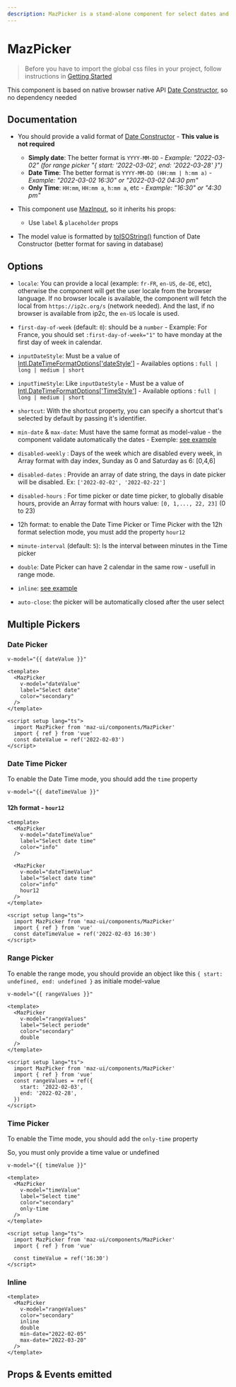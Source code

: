 ```yaml
---
description: MazPicker is a stand-alone component for select dates and time. Provide range, date and time mode
---
```


# MazPicker

> Before you have to import the global css files in your project, follow instructions in [Getting Started](/maz-ui-3/guide/getting-started.html)

This component is based on native browser native API [Date Constructor](https://developer.mozilla.org/fr/docs/Web/JavaScript/Reference/Global_Objects/Date), so no dependency needed

## Documentation

- You should provide a valid format of [Date Constructor](https://developer.mozilla.org/fr/docs/Web/JavaScript/Reference/Global_Objects/Date) - **This value is not required**
  - **Simply date**: The better format is `YYYY-MM-DD` - *Example: "2022-03-02" (for range picker "{ start: '2022-03-02', end: '2022-03-28' }")*
  - **Date Time**: The better format is `YYYY-MM-DD (HH:mm | h:mm a)`  - *Example: "2022-03-02 16:30" or "2022-03-02 04:30 pm"*
  - **Only Time**: `HH:mm`, `HH:mm a`, `h:mm a`, etc  - *Example: "16:30" or "4:30 pm"*

- This component use [MazInput](/maz-ui-3/components/maz-input.html), so it inherits his props:
  - Use `label` & `placeholder` props

- The model value is formatted by [toISOString()](https://developer.mozilla.org/fr/docs/Web/JavaScript/Reference/Global_Objects/Date/toISOString) function of Date Constructor (better format for saving in database)

## Options

- `locale`: You can provide a local (example: `fr-FR`, `en-US`, `de-DE`, etc), otherwise the component will get the user locale from the browser language. If no browser locale is available, the component will fetch the local from `https://ip2c.org/s` (network needed). And the last, if no browser is available from ip2c, the `en-US` locale is used.

- `first-day-of-week` (default: `0`): should be a `number` - Example: For France, you should set `:first-day-of-week="1"` to have monday at the first day of week in calendar.

- `inputDateStyle`: Must be a value of [Intl.DateTimeFormatOptions['dateStyle']](https://developer.mozilla.org/en-US/docs/Web/JavaScript/Reference/Global_Objects/Intl/DateTimeFormat/DateTimeFormat) - Availables options : `full | long | medium | short`

- `inputTimeStyle`: Like `inputDateStyle` - Must be a value of [Intl.DateTimeFormatOptions['TimeStyle']](https://developer.mozilla.org/en-US/docs/Web/JavaScript/Reference/Global_Objects/Intl/DateTimeFormat/DateTimeFormat) - Available options : `full | long | medium | short`

- `shortcut`: With the shortcut property, you can specify a shortcut that's selected by default by passing it's identifier.

- `min-date` & `max-date`: Must have the same format as model-value - the component validate automatically the dates - Exemple: [see example](#inline)

- `disabled-weekly` : Days of the week which are disabled every week, in Array format with day index, Sunday as 0 and Saturday as 6: [0,4,6]

- `disabled-dates` : Provide an array of date string, the days in date picker will be disabled. Ex: `['2022-02-02', '2022-02-22']`

- `disabled-hours` : For time picker or date time picker, to globally disable hours, provide an Array format with hours value: `[0, 1,..., 22, 23]` (0 to 23)

- 12h format: to enable the Date Time Picker or Time Picker with the 12h format selection mode, you must add the property `hour12`

- `minute-interval` (default: `5`): Is the interval between minutes in the Time picker

- `double`: Date Picker can have 2 calendar in the same row - usefull in range mode.

- `inline`: [see example](#inline)

- `auto-close`: the picker will be automatically closed after the user select

## Multiple Pickers

### Date Picker

<div class="language-html ext-html"><pre class="language-json"><code>v-model="{{ dateValue }}"</code></pre></div>

<MazPicker
  v-model="dateValue"
  label="Select date"
  color="secondary"
/>

```vue
<template>
  <MazPicker
    v-model="dateValue"
    label="Select date"
    color="secondary"
  />
</template>

<script setup lang="ts">
  import MazPicker from 'maz-ui/components/MazPicker'
  import { ref } from 'vue'
  const dateValue = ref('2022-02-03')
</script>
```

### Date Time Picker

To enable the Date Time mode, you should add the `time` property

<div class="language-json ext-json"><pre class="language-json"><code>v-model="{{ dateTimeValue }}"</code></pre></div>

<MazPicker
  v-model="dateTimeValue"
  label="Select date"
  color="secondary"
  time
/>

#### 12h format - `hour12`

<MazPicker
  v-model="dateTimeValue"
  label="Select date"
  color="secondary"
  time
  hour12
/>

```vue
<template>
  <MazPicker
    v-model="dateTimeValue"
    label="Select date time"
    color="info"
  />

  <MazPicker
    v-model="dateTimeValue"
    label="Select date time"
    color="info"
    hour12
  />
</template>

<script setup lang="ts">
  import MazPicker from 'maz-ui/components/MazPicker'
  import { ref } from 'vue'
  const dateTimeValue = ref('2022-02-03 16:30')
</script>
```

### Range Picker

To enable the range mode, you should provide an object like this `{ start: undefined, end: undefined }` as initiale model-value

<div class="language-json ext-json"><pre class="language-json"><code>v-model="{{ rangeValues }}"</code></pre></div>

<MazPicker
  v-model="rangeValues"
  label="Select date"
  color="secondary"
  double
/>

```vue
<template>
  <MazPicker
    v-model="rangeValues"
    label="Select periode"
    color="secondary"
    double
  />
</template>

<script setup lang="ts">
  import MazPicker from 'maz-ui/components/MazPicker'
  import { ref } from 'vue'
  const rangeValues = ref({
    start: '2022-02-03',
    end: '2022-02-28',
  })
</script>
```

### Time Picker

To enable the Time mode, you should add the `only-time` property

So, you must only provide a time value or undefined

<div class="language-json ext-json"><pre class="language-json"><code>v-model="{{ timeValue }}"</code></pre></div>

<MazPicker
  v-model="timeValue"
  label="Select time"
  color="secondary"
  only-time
/>

```vue
<template>
  <MazPicker
    v-model="timeValue"
    label="Select time"
    color="secondary"
    only-time
  />
</template>

<script setup lang="ts">
  import MazPicker from 'maz-ui/components/MazPicker'
  import { ref } from 'vue'

  const timeValue = ref('16:30')
</script>
```

### Inline

<MazPicker
  v-model="rangeValues"
  color="secondary"
  inline
  double
  min-date="2022-02-05"
  max-date="2022-03-20"
/>

```vue
<template>
  <MazPicker
    v-model="rangeValues"
    color="secondary"
    inline
    double
    min-date="2022-02-05"
    max-date="2022-03-20"
  />
</template>
```

<script setup lang="ts">
  import { ref } from 'vue'
  const timeValue = ref('16:30')
  const dateValue = ref('2022-02-03')
  const dateTimeValue = ref('2022-02-03 16:30')
  const rangeValues = ref({
    start: '2022-02-03',
    end: '2022-02-28',
  })
</script>

## Props & Events emitted

<ComponentPropDoc component="MazPicker" />